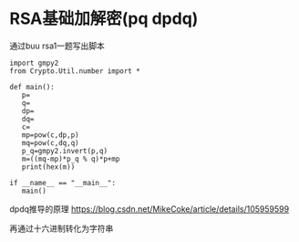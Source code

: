 # RSA基础加解密(pq dpdq)
 通过buu rsa1一题写出脚本

 ```
import gmpy2
from Crypto.Util.number import *

def main():
    p=
    q=
    dp=
    dq=
    c=
    mp=pow(c,dp,p)
    mq=pow(c,dq,q)
    p_q=gmpy2.invert(p,q)
    m=((mq-mp)*p_q % q)*p+mp
    print(hex(m))
        
if __name__ == "__main__":
    main()
 ```
dpdq推导的原理 https://blog.csdn.net/MikeCoke/article/details/105959599

再通过十六进制转化为字符串
